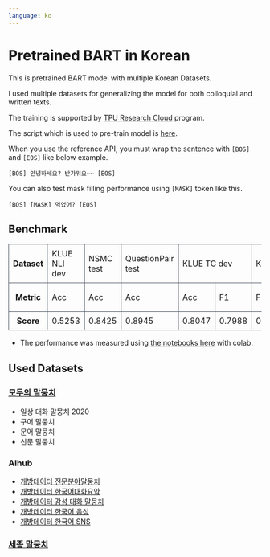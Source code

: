 ```yaml
---
language: ko
---
```


# Pretrained BART in Korean

This is pretrained BART model with multiple Korean Datasets.

I used multiple datasets for generalizing the model for both colloquial and written texts.

The training is supported by [TPU Research Cloud](https://sites.research.google/trc/) program.

The script which is used to pre-train model is [here](https://github.com/cosmoquester/transformers-bart-pretrain).

When you use the reference API, you must wrap the sentence with `[BOS]` and `[EOS]` like below example.

```
[BOS] 안녕하세요? 반가워요~~ [EOS]
```

You can also test mask filling performance using `[MASK]` token like this.
```
[BOS] [MASK] 먹었어? [EOS]
```

## Benchmark

<style>
table {
  border-collapse: collapse;
  border-style: hidden;
  width: 100%;
}

td, th {
  border: 1px solid #4d5562;
  padding: 8px;
}
</style>

<table>
 <tr>
  <th>Dataset</th>
  
  <td>KLUE NLI dev</th>
  <td>NSMC test</td>
  <td>QuestionPair test</td>
  <td colspan="2">KLUE TC dev</td>
  <td colspan="3">KLUE STS dev</td>
  <td colspan="3">KorSTS dev</td>
  <td colspan="2">HateSpeech dev</td>
 </tr>
 <tr>
  <th>Metric</th>
  
  <!-- KLUE NLI -->
  <td>Acc</th>
  
  <!-- NSMC -->
  <td>Acc</td>
  
  <!-- QuestionPair -->
  <td>Acc</td>
  
  <!-- KLUE TC -->
  <td>Acc</td>
  <td>F1</td>
  
  <!-- KLUE STS -->
  <td>F1</td>
  <td>Pearson</td>
  <td>Spearman</td>
  
  <!-- KorSTS -->
  <td>F1</td>
  <td>Pearson</td>
  <td>Spearman</td>
  
  <!-- HateSpeech -->
  <td>Bias Acc</td>
  <td>Hate Acc</td>
 </tr>
 
 <tr>
  <th>Score</th>
  
  <!-- KLUE NLI -->
  <td>0.5253</th>
  
  <!-- NSMC -->
  <td>0.8425</td>
  
  <!-- QuestionPair -->
  <td>0.8945</td>
  
  <!-- KLUE TC -->
  <td>0.8047</td>
  <td>0.7988</td>
  
  <!-- KLUE STS -->
  <td>0.7411</td>
  <td>0.7471</td>
  <td>0.7399</td>
  
  <!-- KorSTS -->
  <td>0.7725</td>
  <td>0.6503</td>
  <td>0.6191</td>
  
  <!-- HateSpeech -->
  <td>0.7537</td>
  <td>0.5605</td>
 </tr>
</table>

- The performance was measured using [the notebooks here](https://github.com/cosmoquester/transformers-bart-finetune) with colab.

## Used Datasets

### [모두의 말뭉치](https://corpus.korean.go.kr/)
- 일상 대화 말뭉치 2020
- 구어 말뭉치
- 문어 말뭉치
- 신문 말뭉치

### AIhub
- [개방데이터 전문분야말뭉치](https://aihub.or.kr/aidata/30717)
- [개방데이터 한국어대화요약](https://aihub.or.kr/aidata/30714)
- [개방데이터 감성 대화 말뭉치](https://aihub.or.kr/aidata/7978)
- [개방데이터 한국어 음성](https://aihub.or.kr/aidata/105)
- [개방데이터 한국어 SNS](https://aihub.or.kr/aidata/30718)

### [세종 말뭉치](https://ithub.korean.go.kr/)
